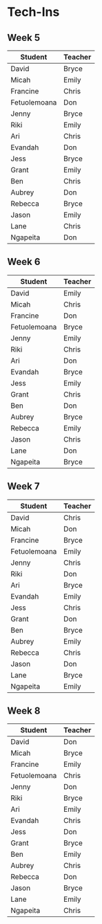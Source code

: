 # Tech-Ins

## Week 5

| Student      | Teacher |
| ------------ | ------- |
| David        | Bryce   |
| Micah        | Emily   |
| Francine     | Chris   |
| Fetuolemoana | Don     |
| Jenny        | Bryce   |
| Riki         | Emily   |
| Ari          | Chris   |
| Evandah      | Don     |
| Jess         | Bryce   |
| Grant        | Emily   |
| Ben          | Chris   |
| Aubrey       | Don     |
| Rebecca      | Bryce   |
| Jason        | Emily   |
| Lane         | Chris   |
| Ngapeita     | Don     |

## Week 6

| Student      | Teacher |
| ------------ | ------- |
| David        | Emily   |
| Micah        | Chris   |
| Francine     | Don     |
| Fetuolemoana | Bryce   |
| Jenny        | Emily   |
| Riki         | Chris   |
| Ari          | Don     |
| Evandah      | Bryce   |
| Jess         | Emily   |
| Grant        | Chris   |
| Ben          | Don     |
| Aubrey       | Bryce   |
| Rebecca      | Emily   |
| Jason        | Chris   |
| Lane         | Don     |
| Ngapeita     | Bryce   |

## Week 7

| Student      | Teacher |
| ------------ | ------- |
| David        | Chris   |
| Micah        | Don     |
| Francine     | Bryce   |
| Fetuolemoana | Emily   |
| Jenny        | Chris   |
| Riki         | Don     |
| Ari          | Bryce   |
| Evandah      | Emily   |
| Jess         | Chris   |
| Grant        | Don     |
| Ben          | Bryce   |
| Aubrey       | Emily   |
| Rebecca      | Chris   |
| Jason        | Don     |
| Lane         | Bryce   |
| Ngapeita     | Emily   |

## Week 8

| Student      | Teacher |
| ------------ | ------- |
| David        | Don     |
| Micah        | Bryce   |
| Francine     | Emily   |
| Fetuolemoana | Chris   |
| Jenny        | Don     |
| Riki         | Bryce   |
| Ari          | Emily   |
| Evandah      | Chris   |
| Jess         | Don     |
| Grant        | Bryce   |
| Ben          | Emily   |
| Aubrey       | Chris   |
| Rebecca      | Don     |
| Jason        | Bryce   |
| Lane         | Emily   |
| Ngapeita     | Chris   |
